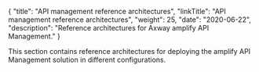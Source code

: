 {
"title": "API management reference architectures",
"linkTitle": "API management reference architectures",
"weight": 25,
"date": "2020-06-22",
"description": "Reference architectures for Axway amplify API Management."
}

This section contains reference architectures for deploying the amplify API Management solution in different configurations.
